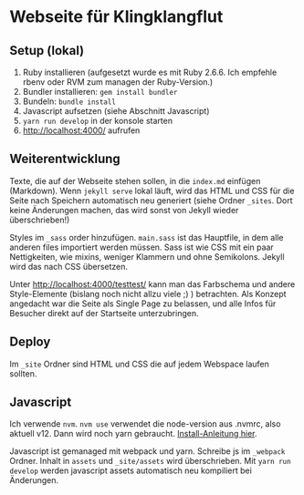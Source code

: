 # Webseite für Klingklangflut

## Setup (lokal)

1. Ruby installieren (aufgesetzt wurde es mit Ruby 2.6.6. Ich empfehle rbenv oder RVM zum managen der Ruby-Version.)
2. Bundler installieren: `gem install bundler`
3. Bundeln: `bundle install`
4. Javascript aufsetzen (siehe Abschnitt Javascript)
5. `yarn run develop` in der konsole starten
5. <http://localhost:4000/> aufrufen


## Weiterentwicklung

Texte, die auf der Webseite stehen sollen, in die `index.md` einfügen (Markdown). Wenn `jekyll serve` lokal läuft, wird das HTML und CSS für die Seite nach Speichern automatisch neu generiert (siehe Ordner `_sites`. Dort keine Änderungen machen, das wird sonst von Jekyll wieder überschrieben!)

Styles im `_sass` order hinzufügen. `main.sass` ist das Hauptfile, in dem alle anderen files importiert werden müssen. Sass ist wie CSS mit ein paar Nettigkeiten, wie mixins, weniger Klammern und ohne Semikolons. Jekyll wird das nach CSS übersetzen.

Unter <http://localhost:4000/testtest/> kann man das Farbschema und andere Style-Elemente (bislang noch nicht allzu viele ;) ) betrachten. Als Konzept angedacht war die Seite als Single Page zu belassen, und alle Infos für Besucher direkt auf der Startseite unterzubringen.


## Deploy

Im `_site` Ordner sind HTML und CSS die auf jedem Webspace laufen sollten.


## Javascript

Ich verwende `nvm`. `nvm use` verwendet die node-version aus .nvmrc, also aktuell v12.
Dann wird noch yarn gebraucht. [Install-Anleitung hier](https://yarnpkg.com/getting-started/install).

Javascript ist gemanaged mit webpack und yarn. Schreibe js im `_webpack` Ordner. Inhalt in `assets` und `_site/assets` wird überschrieben. Mit `yarn run develop` werden javascript assets automatisch neu kompiliert bei Änderungen.
